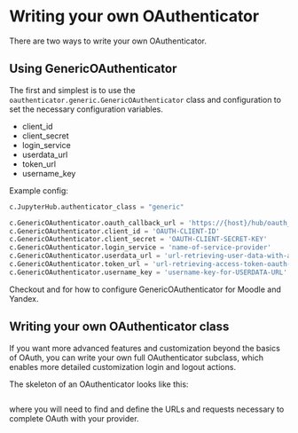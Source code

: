 # Writing your own OAuthenticator

There are two ways to write your own OAuthenticator.

## Using GenericOAuthenticator

The first and simplest is to use the `oauthenticator.generic.GenericOAuthenticator` class
and configuration to set the necessary configuration variables.

- client_id
- client_secret
- login_service
- userdata_url
- token_url
- username_key

Example config:

```python
c.JupyterHub.authenticator_class = "generic"

c.GenericOAuthenticator.oauth_callback_url = 'https://{host}/hub/oauth_callback'
c.GenericOAuthenticator.client_id = 'OAUTH-CLIENT-ID'
c.GenericOAuthenticator.client_secret = 'OAUTH-CLIENT-SECRET-KEY'
c.GenericOAuthenticator.login_service = 'name-of-service-provider'
c.GenericOAuthenticator.userdata_url = 'url-retrieving-user-data-with-access-token'
c.GenericOAuthenticator.token_url = 'url-retrieving-access-token-oauth-completion'
c.GenericOAuthenticator.username_key = 'username-key-for-USERDATA-URL'
```

Checkout [](getting-started:moodle-setup) and [](getting-started:yandex_setup) for how to configure
GenericOAuthenticator for Moodle and Yandex.

## Writing your own OAuthenticator class

If you want more advanced features and customization beyond the basics of OAuth,
you can write your own full OAuthenticator subclass,
which enables more detailed customization login and logout actions.

The skeleton of an OAuthenticator looks like this:

```{literalinclude} example-oauthenticator.py
```

where you will need to find and define the URLs and requests necessary to complete OAuth with your provider.
